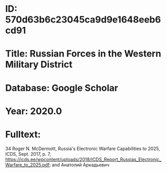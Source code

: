# ID: 570d63b6c23045ca9d9e1648eeb6cd91
# Title: Russian Forces in the Western Military District
# Database: Google Scholar
# Year: 2020.0
# Fulltext:
  34  Roger N. McDermott, Russia's Electronic Warfare Capabilities to 2025, ICDS, Sept. 2017, p. 7, https://icds.ee/wpcontent/uploads/2018/ICDS_Report_Russias_Electronic_Warfare_to_2025.pdf; and Анатолий Аркадьевич
